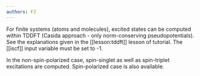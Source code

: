 ```yaml
---
authors: FJ
---
```

For finite systems (atoms and molecules), excited states can be computed
within TDDFT (Casida approach - only norm-conserving pseudopotentials). See
the explanations given in the [[lesson:tddft]] lesson of tutorial. The
[[iscf]] input variable must be set to -1.

In the non-spin-polarized case, spin-singlet as well as spin-triplet
excitations are computed. Spin-polarized case is also available.


